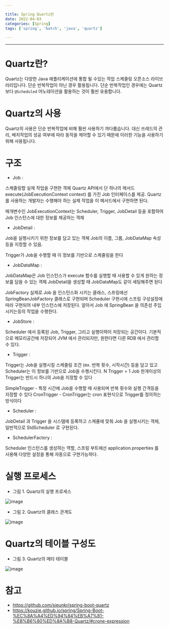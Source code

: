 ```yaml
---

title: Spring Quartz란 
date: 2022-04-03
categories: [Spring]  
tags: ['spring', 'batch', 'java', 'quartz']  

---
```


***

# Quartz란?
Quartz는 다양한 Java 애플리케이션에 통합 될 수있는 작업 스케줄링 오픈소스 라이브러리입니다.
단순 반복작업이 아닌 경우 활용됩니다. 단순 반복작업인 경우에는 Quartz보다 `@Scheduled` 어노테이션을 활용하는 것이 훨씬 유용합니다.

# Quartz의 사용
Quartz의 사용은 단순 반복작업에 비해 훨씬 사용하기 까다롭습니다. 대신 쓰레드의 관리, 배치작업의 성공 여부에 따라 동작을 제어할 수 있기 때문에 이러한 기능을 사용하기 위해 사용됩니다.

# 구조
- Job :

스케줄링할 실제 작업을 구현한 객체 Quartz API에서 단 하나의 메서드 execute(JobExecutionContext context) 를 가진 Job 인터페이스를 제공. Quartz를 사용하는 개발자는 수행해야 하는 실제 작업을 이 메서드에서 구현하면 된다.

매개변수인 JobExecutionContext는 Scheduler, Trigger, JobDetail 등을 포함하여 Job 인스턴스에 대한 정보를 제공하는 객체

- JobDetail :

Job을 실행시키기 위한 정보를 담고 있는 객체 Job의 이름, 그룹, JobDataMap 속성 등을 지정할 수 있음.

Trigger가 Job을 수행할 때 이 정보를 기반으로 스케줄링을 한다

- JobDataMap :

JobDataMap은 Job 인스턴스가 execute 함수를 실행할 때 사용할 수 있게 원하는 정보를 담을 수 있는 객체
JobDetail을 생성할 때 JobDataMap도 같이 세팅해주면 된다

JobFactory 실제로 Job 을 인스턴스화 시키는 클래스, 스프링에선 SpringBeanJobFactory 클래스로 구현되며 Scheduler 구현시에 스프링 구성설정에 따라 구현되어 내부 인스턴스에 저장된다.
알아서 Job 에 SpringBean 을 의존성 주입 시키는등의 작업을 수행한다.

- JobStore :


Scheduler 에서 등록된 Job, Trigger, 그리고 실행이력이 저장되는 공간이다. 기본적으로 메모리공간에 저장되어 JVM 에서 관리되지만, 원한다면 다른 RDB 에서 관리할 수 있다.

- Trigger :

Trigger는 Job을 실행시킬 스케줄링 조건 (ex. 반복 횟수, 시작시간) 등을 담고 있고
Scheduler는 이 정보를 기반으로 Job을 수행시킨다.
N Trigger = 1 Job
한개이상의 Trigger는 반드시 하나의 Job을 지정할 수 있다

SimpleTrigger - 특정 시간에 Job을 수행할 때 사용되며 반복 횟수와 실행 간격등을 지정할 수 있다 CronTrigger - CronTrigger는 cron 표현식으로 Trigger를 정의하는 방식이다

- Scheduler :

JobDetail 과 Trigger 을 시스템에 등록하고 스케쥴에 맞춰 Job 을 실행시키는 객체, 일반적으로 StdScheduler 로 구현된다.

- SchedulerFactory :

Scheduler 인스턴스를 생성하는 역할, 스프링 부트에선 application.properties 를 사용해 다양한 설정을 통해 자동으로 구현가능하다.

# 실행 프로세스
- 그림 1. Quartz의 실행 프로세스

![image](uploads/bc65b706b3f1d7544b5393e6945571b9/image.png)

- 그림 2. Quartz의 클래스 관계도

![image](uploads/4a399d6564aeb6cd586ab3a346e29a4b/image.png)

# Quartz의 테이블 구성도

- 그림 3. Quartz의 메타 테이블

![image](uploads/e55ce8285297a1dd681272927f6d8b47/image.png)




# 참고
- https://github.com/sieunkr/spring-boot-quartz
- https://kouzie.github.io/spring/Spring-Boot-%EC%8A%A4%ED%94%84%EB%A7%81-%EB%B6%80%ED%8A%B8-Quartz/#crone-expression
